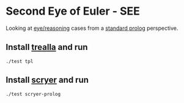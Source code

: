 # Second Eye of Euler - SEE

Looking at [eye/reasoning](https://github.com/eyereasoner/eye/tree/master/reasoning) cases from a [standard prolog](https://www.scryer.pl/) perspective.

## Install [trealla](https://github.com/trealla-prolog/trealla#building) and run
```
./test tpl
```
## Install [scryer](https://github.com/mthom/scryer-prolog#installing-scryer-prolog) and run
```
./test scryer-prolog
```
